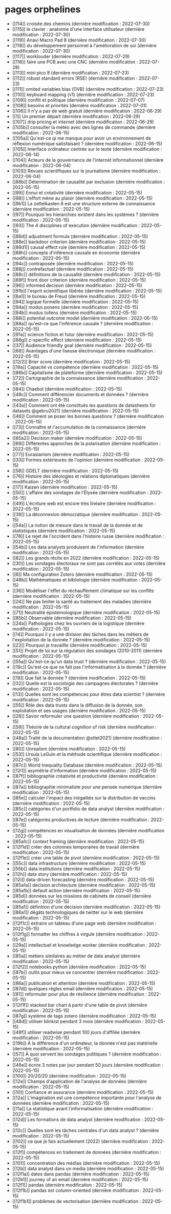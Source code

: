 # pages orphelines

- [[114]] croisée des chemins (dernière modification : 2022-07-30)
- [[115]] le clavier : anatomie d'une interface utilisateur (dernière modification : 2022-07-30)
- [[119]] Anavi Macro Pad 8 (dernière modification : 2022-07-30)
- [[118]] du développement personnel à l'amélioration de soi (dernière modification : 2022-07-30)
- [[117]] worklouder (dernière modification : 2022-07-29)
- [[116]] faire une PCB avec une CNC (dernière modification : 2022-07-28)
- [[113]] mini pico 8 (dernière modification : 2022-07-23)
- [[112]] robust standard errors (RSE) (dernière modification : 2022-07-23)
- [[111]] omited variables bias (OVB) (dernière modification : 2022-07-23)
- [[110]] keyboard mapping (v1) (dernière modification : 2022-07-23)
- [[109]] conflit et politique (dernière modification : 2022-07-07)
- [[108]] besoins et priorités (dernière modification : 2022-07-01)
- [[106]] Il n'y a pas de web gratuit (dernière modification : 2022-06-29)
- [[1]] Un premier départ (dernière modification : 2022-06-29)
- [[107]] drip pricing et internet (dernière modification : 2022-06-29)
- [[105b]] consulter la météo avec des lignes de commande (dernière modification : 2022-06-15)
- [[105a]] Qu'est-ce qi me manque pour avoir un environnement de réflexion numérique satisfaisant ? (dernière modification : 2022-06-15)
- [[105]] Interface ordinateur centrée sur le texte (dernière modification : 2022-06-14)
- [[104]] Acteurs de la gouvernance de l'internet informationnel (dernière modification : 2022-06-04)
- [[103]] Revues scientifiques sur le journalisme (dernière modification : 2022-06-04)
- [[88b]] Détermination de causalité par exclusion (dernière modification : 2022-05-15)
- [[99]] Ennui et créativité (dernière modification : 2022-05-15)
- [[98]] L'effort mène au plaisir (dernière modification : 2022-05-15)
- [[9b1]] La zettelkasten 8 est une structure externe de connaissance (dernière modification : 2022-05-15)
- [[97]] Pourquoi les hierarchies existent dans les systèmes ? (dernière modification : 2022-05-15)
- [[93]] The 4 disciplines of execution (dernière modification : 2022-05-15)
- [[88d]] adjustment formula (dernière modification : 2022-05-15)
- [[88e]] backdoor criterion (dernière modification : 2022-05-15)
- [[88d1]] causal effect rule (dernière modification : 2022-05-15)
- [[88h]] concepts d'inférence causale en économie (dernière modification : 2022-05-15)
- [[94c]] contraposée (dernière modification : 2022-05-15)
- [[88j]] contrefactuel (dernière modification : 2022-05-15)
- [[88c]] définitions de la causalité (dernière modification : 2022-05-15)
- [[88f]] front door criterion (dernière modification : 2022-05-15)
- [[96]] informed decision (dernière modification : 2022-05-15)
- [[91b]] l'esprit scientifique libérée (dernière modification : 2022-05-15)
- [[8a1]] le bureau de Freud (dernière modification : 2022-05-15)
- [[94]] logique formelle (dernière modification : 2022-05-15)
- [[94a]] modus ponens (dernière modification : 2022-05-15)
- [[94b]] modus tollens (dernière modification : 2022-05-15)
- [[88i]] potential outcome model (dernière modification : 2022-05-15)
- [[88a]] qu'est-ce que l'inférence causale ? (dernière modification : 2022-05-15)
- [[91a]] science fiction et futur (dernière modification : 2022-05-15)
- [[88g]] z-specific effect (dernière modification : 2022-05-15)
- [[37]] Audience friendly goal (dernière modification : 2022-05-15)
- [[68]] Avantages d'une liseuse électronique (dernière modification : 2022-05-15)
- [[12i2]] Brier score (dernière modification : 2022-05-15)
- [[19a]] Capacité vs compétence (dernière modification : 2022-05-15)
- [[86b]] Capitalisme de plateforme (dernière modification : 2022-05-15)
- [[72]] Cartographie de la connaissance (dernière modification : 2022-05-15)
- [[84]] Chaebol (dernière modification : 2022-05-15)
- [[48c]] Comment différencier documents et données ? (dernière modification : 2022-05-15)
- [[43a]] Comment ont été constitués les questions de datasheets for datasets @gebru2021] (dernière modification : 2022-05-15)
- [[46]] Comment se poser les bonnes questions ? (dernière modification : 2022-05-15)
- [[73]] Connaître et l'accumulation de la connaissance (dernière modification : 2022-05-15)
- [[85a2]] Decision maker (dernière modification : 2022-05-15)
- [[69]] Différentes approches de la polarisation (dernière modification : 2022-05-15)
- [[77]] Eurasianism (dernière modification : 2022-05-15)
- [[33]] Formes extérieures de l'opinion (dernière modification : 2022-05-15)
- [[58]] GDELT (dernière modification : 2022-05-15)
- [[76]] Histoire des idéologies et relations diplomatiques (dernière modification : 2022-05-15)
- [[17]] Kaizen (dernière modification : 2022-05-15)
- [[50]] L'affaire des sondages de l'Élysée (dernière modification : 2022-05-15)
- [[49]] L'écriture web est encore très linéaire (dernière modification : 2022-05-15)
- [[39]] La déconnexion démocratique (dernière modification : 2022-05-15)
- [[54a]] La notion de mesure dans le travail de la donnée et de statistiques (dernière modification : 2022-05-15)
- [[78]] Le rejet de l'occident dans l'histoire russe (dernière modification : 2022-05-15)
- [[54b]] Les data analysts produisent de l'information (dernière modification : 2022-05-15)
- [[82]] Les grands récits en 2022 (dernière modification : 2022-05-15)
- [[30]] Les sondages électoraux ne sont pas corrélés aux votes (dernière modification : 2022-05-15)
- [[6]] Ma configuration Zotero (dernière modification : 2022-05-15)
- [[48b]] Mathématiques et bibliologie (dernière modification : 2022-05-15)
- [[36]] Modéliser l'effet du réchauffement climatique sur les conflits (dernière modification : 2022-05-15)
- [[24]] Ne pas limiter la santé au traitement des maladies (dernière modification : 2022-05-15)
- [[71]] Neutralité épistémologique (dernière modification : 2022-05-15)
- [[85b]] Observable (dernière modification : 2022-05-15)
- [[24a]] Pathologies chez les ouvriers de la logistique (dernière modification : 2022-05-15)
- [[14]] Pourquoi il y a une division des tâches dans les métiers de l'exploitation de la  donnée ? (dernière modification : 2022-05-15)
- [[22]] Pourquoi je travaillle (dernière modification : 2022-05-15)
- [[51]] Projet de loi sur la régulation des sondages (2010-2011) (dernière modification : 2022-05-15)
- [[55a]] Qu'est-ce qu'un data trust ? (dernière modification : 2022-05-15)
- [[19c]] Qu'est-ce que ne fait pas l'informatisation à la donnée ? (dernière modification : 2022-05-15)
- [[19]] Que fait la donnée ? (dernière modification : 2022-05-15)
- [[32]] Quelle est la sociologie des campagnes électorales ? (dernière modification : 2022-05-15)
- [[13]] Quelles sont les compétences pour êtres data scientist ? (dernière modification : 2022-05-15)
- [[55]] Rôle des data trusts dans la diffusion de la donnée, son exploitation et ses usages (dernière modification : 2022-05-15)
- [[28]] Savoir reformuler une question (dernière modification : 2022-05-15)
- [[59]] Théorie de la cultural cognition of risk (dernière modification : 2022-05-15)
- [[48a]] Traité de la documentation @otlet2021] (dernière modification : 2022-05-15)
- [[80]] Unrealism (dernière modification : 2022-05-15)
- [[53]] Ursula LeGuin et la méthode scientifique (dernière modification : 2022-05-15)
- [[87c]] World Inequality Database (dernière modification : 2022-05-15)
- [[12i1]] asymétrie d'information (dernière modification : 2022-05-15)
- [[87f]] bibliographie créativité et productivité (dernière modification : 2022-05-15)
- [[87a]] bibliographie minimaliste pour une pensée numérique (dernière modification : 2022-05-15)
- [[85e]] calculer l'impact des inégalités sur la distribution de vaccins (dernière modification : 2022-05-15)
- [[85c]] catégories d'un portfolio de data analyst (dernière modification : 2022-05-15)
- [[87e]] catégories productives de lecture (dernière modification : 2022-05-15)
- [[12g]] compétences en visualisation de données (dernière modification : 2022-05-15)
- [[85a1c]] context framing (dernière modification : 2022-05-15)
- [[12f1d]] créer des colonnes temporaires de travail (dernière modification : 2022-05-15)
- [[12f1e]] créer une table de pivot (dernière modification : 2022-05-15)
- [[55c]] data infrastructure (dernière modification : 2022-05-15)
- [[55b]] data institutions (dernière modification : 2022-05-15)
- [[12h]] data story (dernière modification : 2022-05-15)
- [[12i]] data-driven forecasting (dernière modification : 2022-05-15)
- [[85a1a]] decision architecture (dernière modification : 2022-05-15)
- [[85a1b]] default action (dernière modification : 2022-05-15)
- [[85d]] données sur les missions de cabinets de conseil (dernière modification : 2022-05-15)
- [[85a1]] définition d'une décision (dernière modification : 2022-05-15)
- [[86a1]] dégâts technologiques de twitter sur le web (dernière modification : 2022-05-15)
- [[12f1c]] extraire un tableau d'une page web (dernière modification : 2022-05-15)
- [[12f1g]] formatter les chiffres à virgule (dernière modification : 2022-05-15)
- [[29a]] intellectuel et knowledge worker (dernière modification : 2022-05-15)
- [[85a]] métiers similaires au métier de data analyst (dernière modification : 2022-05-15)
- [[12f2]] notebooks python (dernière modification : 2022-05-15)
- [[87b]] outils pour mieux se concentrer (dernière modification : 2022-05-15)
- [[86a]] publication et attention (dernière modification : 2022-05-15)
- [[87d]] quelques règles email (dernière modification : 2022-05-15)
- [[81]] reformuler pour plus de résilience (dernière modification : 2022-05-15)
- [[12f1f]] stacked bar chart à partir d'une table de pivot (dernière modification : 2022-05-15)
- [[87g]] système de tags zotero (dernière modification : 2022-05-15)
- [[48d]] utiliser blinkist pendant 3 mois (dernière modification : 2022-05-15)
- [[48f]] utiliser readwise pendant 100 jours d'affilée (dernière modification : 2022-05-15)
- [[19b]] À la différence d'un ordinateur, la donnée n'est pas matérielle (dernière modification : 2022-05-15)
- [[57]] À quoi servent les sondages politiques ? (dernière modification : 2022-05-15)
- [[48e]] écrire 3 notes par jour pendant 50 jours (dernière modification : 2022-05-15)
- [[100]] 20/20/20 (dernière modification : 2022-05-15)
- [[12e]] Champs d'application de l'analyse de données (dernière modification : 2022-05-15)
- [[10]] Confiance et assurance (dernière modification : 2022-05-15)
- [[12a]] L'imagination est une compétence importante pour l'analyse de données (dernière modification : 2022-05-15)
- [[11a]] La statistique avant l'informatisation (dernière modification : 2022-05-15)
- [[12d]] Les formations de data analyst (dernière modification : 2022-05-15)
- [[12c]] Quelles sont les tâches centrales d'un data analyst ? (dernière modification : 2022-05-15)
- [[102]] ce que je fais actuellement (2022) (dernière modification : 2022-05-15)
- [[12f]] compétences en traitement de données (dernière modification : 2022-05-15)
- [[101]] concentration des médias (dernière modification : 2022-05-15)
- [[12b]] data analyst dans un media (dernière modification : 2022-05-15)
- [[12f1a]] dates dans pandas (dernière modification : 2022-05-15)
- [[12b1]] journey of an email (dernière modification : 2022-05-15)
- [[12f1]] pandas (dernière modification : 2022-05-15)
- [[12f1b]] pandas est column-oriented (dernière modification : 2022-05-15)
- [[12f1b1]] problèmes de vectorisation (dernière modification : 2022-05-15)
